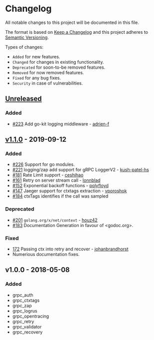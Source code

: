 # Changelog
All notable changes to this project will be documented in this file.

The format is based on [Keep a Changelog](http://keepachangelog.com/en/1.0.0/)
and this project adheres to [Semantic Versioning](http://semver.org/spec/v2.x.0.html).

Types of changes:
- `Added` for new features.
- `Changed` for changes in existing functionality.
- `Deprecated` for soon-to-be removed features.
- `Removed` for now removed features.
- `Fixed` for any bug fixes.
- `Security` in case of vulnerabilities.

## [Unreleased]

### Added

- [#223](https://github.com/grpc-ecosystem/go-grpc-middleware/pull/223) Add go-kit logging middleware - [adrien-f](https://github.com/adrien-f)

## [v1.1.0] - 2019-09-12
### Added
- [#226](https://github.com/grpc-ecosystem/go-grpc-middleware/pull/226) Support for go modules.
- [#221](https://github.com/grpc-ecosystem/go-grpc-middleware/pull/221) logging/zap add support for gRPC LoggerV2  - [kush-patel-hs](https://github.com/kush-patel-hs)
- [#181](https://github.com/grpc-ecosystem/go-grpc-middleware/pull/181) Rate Limit support - [ceshihao](https://github.com/ceshihao)
- [#161](https://github.com/grpc-ecosystem/go-grpc-middleware/pull/161) Retry on server stream call - [lonnblad](https://github.com/lonnblad)
- [#152](https://github.com/grpc-ecosystem/go-grpc-middleware/pull/152) Exponential backoff functions - [polyfloyd](https://github.com/polyfloyd)
- [#147](https://github.com/grpc-ecosystem/go-grpc-middleware/pull/147) Jaeger support for ctxtags extraction - [vporoshok](https://github.com/vporoshok)
- [#184](https://github.com/grpc-ecosystem/go-grpc-middleware/pull/184) ctxTags identifies if the call was sampled

### Deprecated
- [#201](https://github.com/grpc-ecosystem/go-grpc-middleware/pull/201) `golang.org/x/net/context` - [houz42](https://github.com/houz42)
- [#183](https://github.com/grpc-ecosystem/go-grpc-middleware/pull/183) Documentation Generation in favour of <godoc.org>.

### Fixed
- [172](https://github.com/grpc-ecosystem/go-grpc-middleware/pull/172) Passing ctx into retry and recover - [johanbrandhorst](https://github.com/johanbrandhorst)
- Numerious documentation fixes.

## v1.0.0 - 2018-05-08
### Added
- grpc_auth 
- grpc_ctxtags
- grpc_zap
- grpc_logrus
- grpc_opentracing
- grpc_retry
- grpc_validator
- grpc_recovery

[Unreleased]: https://github.com/grpc-ecosystem/go-grpc-middleware/compare/v1.1.0...HEAD 
[v1.1.0]: https://github.com/grpc-ecosystem/go-grpc-middleware/compare/v1.0.0...v1.1.0 
